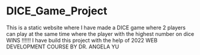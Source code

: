 # DICE_Game_Project
This is a static website where I have made a DICE game where 2 players can play at the same time where the player with the highest number on dice WINS !!!!!!  I have build this project with the help of 2022 WEB DEVELOPMENT COURSE BY DR. ANGELA YU 
